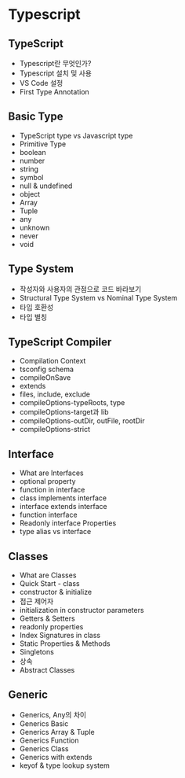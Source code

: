 # Typescript

## TypeScript
  - Typescript란 무엇인가?
  - Typescript 설치 및 사용
  - VS Code 설정
  - First Type Annotation

## Basic Type
  - TypeScript type vs Javascript type
  - Primitive Type
  - boolean
  - number
  - string
  - symbol
  - null & undefined
  - object
  - Array
  - Tuple
  - any
  - unknown
  - never
  - void

## Type System
  - 작성자와 사용자의 관점으로 코드 바라보기
  - Structural Type System vs Nominal Type System
  - 타입 호환성
  - 타입 별칭

## TypeScript Compiler
  - Compilation Context
  - tsconfig schema
  - compileOnSave
  - extends
  - files, include, exclude
  - compileOptions-typeRoots, type
  - compileOptions-target과 lib
  - compileOptions-outDir, outFile, rootDir
  - compileOptions-strict
## Interface
  - What are Interfaces
  - optional property
  - function in interface
  - class implements interface
  - interface extends interface
  - function interface
  - Readonly interface Properties
  - type alias vs interface
## Classes
  - What are Classes
  - Quick Start - class
  - constructor & initialize
  - 접근 제어자
  - initialization in constructor parameters
  - Getters & Setters
  - readonly properties
  - Index Signatures in class
  - Static Properties & Methods
  - Singletons
  - 상속
  - Abstract Classes
## Generic
  - Generics, Any의 차이
  - Generics Basic
  - Generics Array & Tuple
  - Generics Function
  - Generics Class
  - Generics with extends
  - keyof & type lookup system
